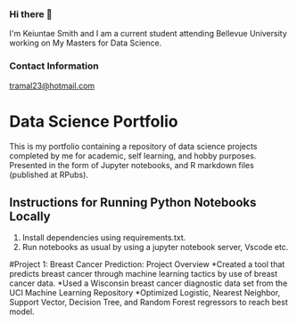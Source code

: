 ### Hi there 👋

I'm Keiuntae Smith and I am a current student attending Bellevue University working on My Masters for Data Science. 

### Contact Information
tramal23@hotmail.com

# Data Science Portfolio
This is my portfolio containing a repository of data science projects completed by me for academic, self learning, and hobby purposes. Presented in the form of Jupyter notebooks, and R markdown files (published at RPubs).

## Instructions for Running Python Notebooks Locally
1. Install dependencies using requirements.txt.
2. Run notebooks as usual by using a jupyter notebook server, Vscode etc.

#Project 1: Breast Cancer Prediction: Project Overview
*Created a tool that predicts breast cancer through machine learning tactics by use of breast cancer data.
*Used a Wisconsin breast cancer diagnostic data set from the UCI Machine Learning Repository
*Optimized Logistic, Nearest Neighbor, Support Vector, Decision Tree, and Random Forest regressors to reach best model.
